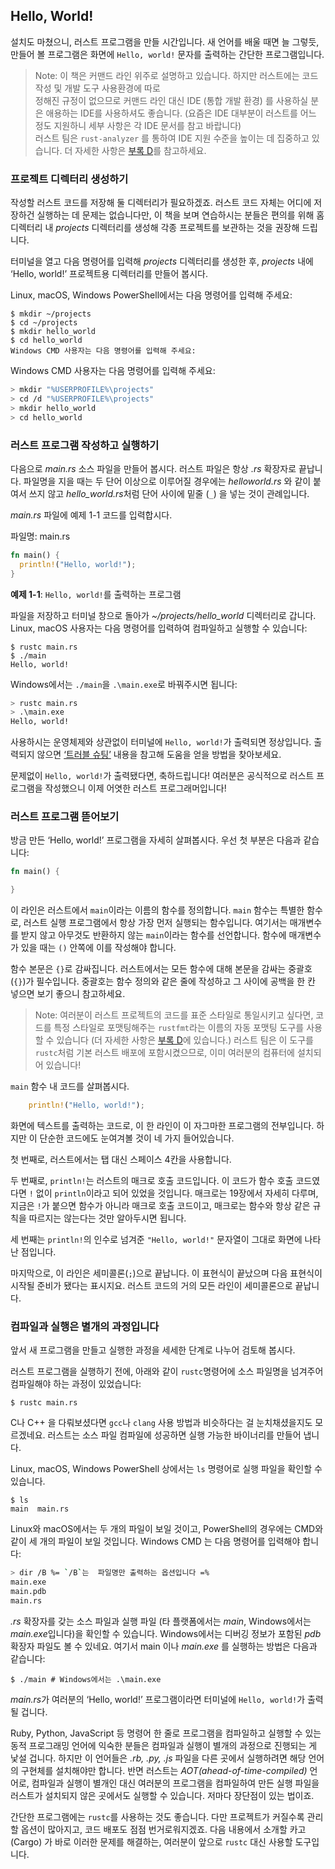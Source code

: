 ## Hello, World!  
   
설치도 마쳤으니, 러스트 프로그램을 만들 시간입니다. 새 언어를 배울 때면 늘 그렇듯, 
만들어 볼 프로그램은 화면에 `Hello, world!` 문자를 출력하는 간단한 프로그램입니다.


> Note: 이 책은 커맨드 라인 위주로 설명하고 있습니다. 하지만 러스트에는 코드 작성 및 개발 도구 사용환경에 따로   
정해진 규정이 없으므로 커맨드 라인 대신 IDE (통합 개발 환경) 를 사용하실 분은 애용하는 IDE를 사용하셔도 좋습니다. (요즘은 IDE 대부분이 러스트를 어느 정도 지원하니 세부 사항은 각 IDE 문서를 참고 바랍니다)   
러스트 팀은 `rust-analyzer` 를 통하여 IDE 지원 수준을 높이는 데 집중하고 있습니다. 
더 자세한 사항은 [부록 D](https://doc.rust-kr.org/appendix-04-useful-development-tools.html)를 참고하세요.


### 프로젝트 디렉터리 생성하기

작성할 러스트 코드를 저장해 둘 디렉터리가 필요하겠죠. 러스트 코드 자체는 어디에 저장하건 실행하는 데 문제는 없습니다만, 이 책을 보며 연습하시는 분들은 편의를 위해 홈 디렉터리 내 *projects* 디렉터리를 생성해 각종 프로젝트를 보관하는 것을 권장해 드립니다.

터미널을 열고 다음 명령어를 입력해 *projects* 디렉터리를 생성한 후, *projects* 내에 ‘Hello, world!’ 프로젝트용 디렉터리를 만들어 봅시다.

Linux, macOS, Windows PowerShell에서는 다음 명령어를 입력해 주세요:

``` console
$ mkdir ~/projects
$ cd ~/projects
$ mkdir hello_world
$ cd hello_world
Windows CMD 사용자는 다음 명령어를 입력해 주세요:
```
Windows CMD 사용자는 다음 명령어를 입력해 주세요:

``` bash
> mkdir "%USERPROFILE%\projects"
> cd /d "%USERPROFILE%\projects"
> mkdir hello_world
> cd hello_world
```


### 러스트 프로그램 작성하고 실행하기

다음으로 *main.rs* 소스 파일을 만들어 봅시다. 러스트 파일은 항상 *.rs* 확장자로 끝납니다. 파일명을 지을 때는 두 단어 이상으로 이루어질 경우에는 *helloworld.rs* 와 같이 붙여서 쓰지 않고 *hello_world.rs*처럼 단어 사이에 밑줄 (`_`) 을 넣는 것이 관례입니다.

*main.rs* 파일에 예제 1-1 코드를 입력합시다.

파일명: main.rs

``` rust
fn main() {
  println!("Hello, world!");
}
```
**예제 1-1**: `Hello, world!`를 출력하는 프로그램

파일을 저장하고 터미널 창으로 돌아가 *~/projects/hello_world* 디렉터리로 갑니다. 
Linux, macOS 사용자는 다음 명령어를 입력하여 컴파일하고 실행할 수 있습니다:
``` console 
$ rustc main.rs
$ ./main
Hello, world!
``` 
Windows에서는 `./main`을 `.\main.exe`로 바꿔주시면 됩니다:

``` bash
> rustc main.rs
> .\main.exe
Hello, world!
```
사용하시는 운영체제와 상관없이 터미널에 `Hello, world!`가 출력되면 정상입니다. 
출력되지 않으면 [‘트러블 슈팅’](https://doc.rust-kr.org/ch01-01-installation.html#troubleshooting) 내용을 참고해 도움을 얻을 방법을 찾아보세요.

문제없이 `Hello, world!`가 출력됐다면, 축하드립니다! 
여러분은 공식적으로 러스트 프로그램을 작성했으니 이제 어엿한 러스트 프로그래머입니다!


### 러스트 프로그램 뜯어보기

방금 만든 ‘Hello, world!’ 프로그램을 자세히 살펴봅시다. 우선 첫 부분은 다음과 같습니다:

``` rust
fn main() {

}
```

이 라인은 러스트에서 `main`이라는 이름의 함수를 정의합니다. `main` 함수는 특별한 함수로, 러스트 실행 프로그램에서 항상 가장 먼저 실행되는 함수입니다. 여기서는 매개변수를 받지 않고 아무것도 반환하지 않는 `main`이라는 함수를 선언합니다. 함수에 매개변수가 있을 때는 `()` 안쪽에 이를 작성해야 합니다.

함수 본문은 `{}`로 감싸집니다. 러스트에서는 모든 함수에 대해 본문을 감싸는 중괄호(`{}`)가 필수입니다. 중괄호는 함수 정의와 같은 줄에 작성하고 그 사이에 공백을 한 칸 넣으면 보기 좋으니 참고하세요.

> Note: 여러분이 러스트 프로젝트의 코드를 표준 스타일로 통일시키고 싶다면, 코드를 특정 스타일로 포맷팅해주는 `rustfmt`라는 이름의 자동 포맷팅 도구를 사용할 수 있습니다 (더 자세한 사항은 [부록 D](https://doc.rust-kr.org/appendix-04-useful-development-tools.html)에 있습니다.) 러스트 팀은 이 도구를 `rustc`처럼 기본 러스트 배포에 포함시켰으므로, 이미 여러분의 컴퓨터에 설치되어 있습니다!

`main` 함수 내 코드를 살펴봅시다.
``` rust
    println!("Hello, world!");
```    
화면에 텍스트를 출력하는 코드로, 이 한 라인이 이 자그마한 프로그램의 전부입니다. 하지만 이 단순한 코드에도 눈여겨볼 것이 네 가지 들어있습니다.

첫 번째로, 러스트에서는 탭 대신 스페이스 4칸을 사용합니다.

두 번째로, `println!`는 러스트의 매크로 호출 코드입니다. 이 코드가 함수 호출 코드였다면 `!` 없이 `println`이라고 되어 있었을 것입니다. 매크로는 19장에서 자세히 다루며, 지금은 `!`가 붙으면 함수가 아니라 매크로 호출 코드이고, 매크로는 함수와 항상 같은 규칙을 따르지는 않는다는 것만 알아두시면 됩니다.

세 번째는 `println!`의 인수로 넘겨준 `"Hello, world!"` 문자열이 그대로 화면에 나타난 점입니다.

마지막으로, 이 라인은 세미콜론(`;`)으로 끝납니다. 이 표현식이 끝났으며 다음 표현식이 시작될 준비가 됐다는 표시지요. 러스트 코드의 거의 모든 라인이 세미콜론으로 끝납니다.


### 컴파일과 실행은 별개의 과정입니다

앞서 새 프로그램을 만들고 실행한 과정을 세세한 단계로 나누어 검토해 봅시다.

러스트 프로그램을 실행하기 전에, 아래와 같이 `rustc`명령어에 소스 파일명을 넘겨주어 컴파일해야 하는 과정이 있었습니다:

``` console
$ rustc main.rs
```
C나 C++ 을 다뤄보셨다면 `gcc`나 `clang` 사용 방법과 비슷하다는 걸 눈치채셨을지도 모르겠네요. 러스트는 소스 파일 컴파일에 성공하면 실행 가능한 바이너리를 만들어 냅니다.

Linux, macOS, Windows PowerShell 상에서는 `ls` 명령어로 실행 파일을 확인할 수 있습니다.

``` console
$ ls
main  main.rs
```       
Linux와 macOS에서는 두 개의 파일이 보일 것이고, PowerShell의 경우에는 CMD와 같이 세 개의 파일이 보일 것입니다. Windows CMD 는 다음 명령어를 입력해야 합니다:
``` bash
> dir /B %= `/B`는  파일명만 출력하는 옵션입니다 =%
main.exe
main.pdb
main.rs
```
*.rs* 확장자를 갖는 소스 파일과 실행 파일 (타 플랫폼에서는 *main*, Windows에서는 *main.exe*입니다)을 확인할 수 있습니다. Windows에서는 디버깅 정보가 포함된 *pdb* 확장자 파일도 볼 수 있네요. 여기서 main 이나 *main.exe* 를 실행하는 방법은 다음과 같습니다:

```
$ ./main # Windows에서는 .\main.exe
```
*main.rs*가 여러분의 ‘Hello, world!’ 프로그램이라면 터미널에 `Hello, world!`가 출력될 겁니다.

Ruby, Python, JavaScript 등 명령어 한 줄로 프로그램을 컴파일하고 실행할 수 있는 동적 프로그래밍 언어에 익숙한 분들은 컴파일과 실행이 별개의 과정으로 진행되는 게 낯설 겁니다. 하지만 이 언어들은 *.rb, .py, .js* 파일을 다른 곳에서 실행하려면 해당 언어의 구현체를 설치해야만 합니다. 
반면 러스트는 *AOT(ahead-of-time-compiled)* 언어로, 컴파일과 실행이 별개인 대신 여러분의 프로그램을 컴파일하여 만든 실행 파일을 러스트가 설치되지 않은 곳에서도 실행할 수 있습니다. 저마다 장단점이 있는 법이죠.

간단한 프로그램에는 `rustc`를 사용하는 것도 좋습니다. 다만 프로젝트가 커질수록 관리할 옵션이 많아지고, 코드 배포도 점점 번거로워지겠죠. 다음 내용에서 소개할 카고 (Cargo) 가 바로 이러한 문제를 해결하는, 여러분이 앞으로 `rustc` 대신 사용할 도구입니다.


